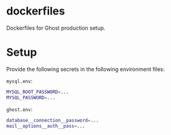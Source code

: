 dockerfiles
===
Dockerfiles for Ghost production setup.

# Setup

Provide the following secrets in the following environment files:

`mysql.env`:
```bash
MYSQL_ROOT_PASSWORD=...
MYSQL_PASSWORD=...
```

`ghost.env`:
```bash
database__connection__password=...
mail__options__auth__pass=...
```
